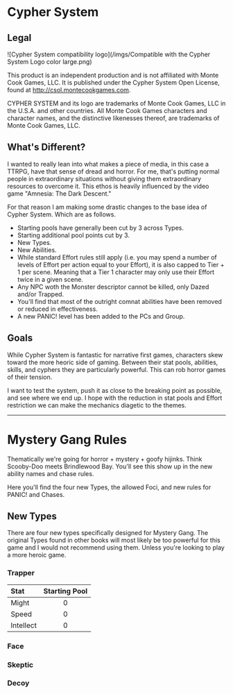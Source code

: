 # Cypher System

## Legal

![Cypher System compatibility logo](/imgs/Compatible with the Cypher System Logo color large.png)

This product is an independent production and is not affiliated with Monte Cook Games, LLC. It is published under the Cypher System Open License, found at http://csol.montecookgames.com.

CYPHER SYSTEM and its logo are trademarks of Monte Cook Games, LLC in the U.S.A. and other countries. All Monte Cook Games characters and character names, and the distinctive likenesses thereof, are trademarks of Monte Cook Games, LLC.

## What's Different?

I wanted to really lean into what makes a piece of media, in this case a TTRPG, have that sense of dread and horror. For me, that's putting normal people in extraordinary situations without giving them extraordinary resources to overcome it. This ethos is heavily influenced by the video game "Amnesia: The Dark Descent."

For that reason I am making some drastic changes to the base idea of Cypher System. Which are as follows.

- Starting pools have generally been cut by 3 across Types.
- Starting additional pool points cut by 3.
- New Types.
- New Abilities.
- While standard Effort rules still apply (i.e. you may spend a number of levels of Effort per action equal to your Effort), it is also capped to Tier + 1 per scene. Meaning that a Tier 1 character may only use their Effort twice in a given scene.
- Any NPC woth the Monster descriptor cannot be killed, only Dazed and/or Trapped.
- You'll find that most of the outright comnat abilities have been removed or reduced in effectiveness.
- A new PANIC! level has been added to the PCs and Group.

## Goals

While Cypher System is fantastic for narrative first games, characters skew toward the more heoric side of gaming. Between their stat pools, abilities, skills, and cyphers they are particularly powerful. This can rob horror games of their tension.

I want to test the system, push it as close to the breaking point as possible, and see where we end up. I hope with the reduction in stat pools and Effort restriction we can make the mechanics diagetic to the themes.

---

# Mystery Gang Rules

Thematically we're going for horror + mystery + goofy hijinks. Think Scooby-Doo meets Brindlewood Bay. You'll see this show up in the new ability names and chase rules.

Here you'll find the four new Types, the allowed Foci, and new rules for PANIC! and Chases.

## New Types

There are four new types specifically designed for Mystery Gang. The original Types found in other books will most likely be too powerful for this game and I would not recommend using them. Unless you're looking to play a more heroic game.

### Trapper

| Stat       | Starting Pool |
| :--------  | :-------:  |
| Might      | 0          |
| Speed      | 0          |
| Intellect  | 0          |

### Face

### Skeptic

### Decoy



